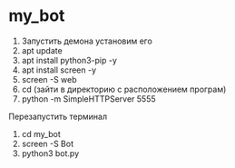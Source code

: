 # my_bot
1) Запустить демона установим его 
2) apt update
3) apt install python3-pip -y
4) apt install screen -y
5) screen -S web
6) cd (зайти в директорию с расположением програм)
7) python -m SimpleHTTPServer  5555 

Перезапустить терминал

1) cd my_bot
2) screen -S Bot
3) python3 bot.py
